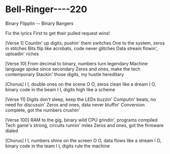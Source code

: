 # Bell-Ringer----220
Binary Flipplin -- Binary Bangers


Fix the lyrics First to get their pulled request wins!

[Verse 1]
Countin' up digits, pushin' them switches
One to the system, zeros in stitches
Bits flip like acrobats, code never glitches
Data stream flowin', uploadin' riches

[Verse 10]
From decimal to binary, numbers turn legendary
Machine language spoke since secondary
Zeros and ones, make the tech contemporary
Stackin' those digits, my hustle hereditary

[Chorus]
I I, double ones on the scene
O O, zeros clean like a dream
I O, binary code in the beam
I I, digits high like a scheme

[Verse 11]
Digits don't sleep, keep the LEDs buzzin'
Computin' beats, no need for discussin'
Zeros and ones, data never bluffin'
Conversion complete, got the numbers crushin'

[Verse 100]
RAM to the gig, binary wild
CPU grindin', programs compiled
Tech game's strong, circuits runnin' miles
Zeros and ones, got the firmware dialed

[Chorus]
I I, numbers shine on the screen
O O, data flows like a stream
I O, binary code in the team
I I, digits rule the machine
